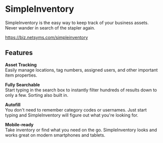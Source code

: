 SimpleInventory
=========

SimpleInventory is the easy way to keep track of your business assets. 
Never wander in search of the stapler again.

https://biz.netsyms.com/simpleinventory

Features
--------

**Asset Tracking**  
Easily manage locations, tag numbers, assigned users, and other important item 
properties.

**Fully Searchable**  
Start typing in the search box to instantly filter hundreds of results down to 
only a few. Sorting also built in.

**Autofill**  
You don't need to remember category codes or usernames. Just start typing and 
SimpleInventory will figure out what you're looking for.

**Mobile-ready**  
Take inventory or find what you need on the go. SimpleInventory looks and works 
great on modern smartphones and tablets.